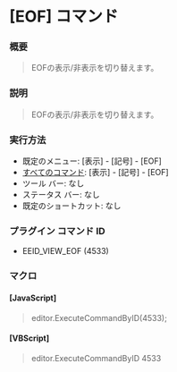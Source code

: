 # \[EOF\] コマンド

### 概要

> EOFの表示/非表示を切り替えます。

### 説明

> EOFの表示/非表示を切り替えます。

### 実行方法

- 既定のメニュー: \[表示\] \- \[記号\] \- \[EOF\]
- [すべてのコマンド](../../glossary/allcommands): \[表示\] \- \[記号\] \- \[EOF\]
- ツール バー: なし
- ステータス バー: なし
- 既定のショートカット: なし

### プラグイン コマンド ID

- EEID\_VIEW\_EOF (4533)

### マクロ

#### \[JavaScript\]

> editor.ExecuteCommandByID(4533);

#### \[VBScript\]

> editor.ExecuteCommandByID 4533
